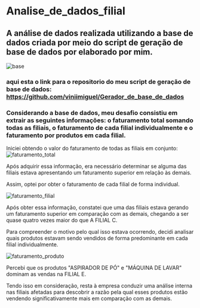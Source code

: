 # Analise_de_dados_filial
## A análise de dados realizada utilizando a base de dados criada por meio do script de geração de base de dados por elaborado por mim.
![base](https://github.com/viniimiguel/Analise_de_dados_filial/assets/144070822/dfd6a9a7-bf8e-4921-ae84-4986a4a9cf34)
### aqui esta o link para o repositorio do meu script de geração de base de dados: https://github.com/viniimiguel/Gerador_de_base_de_dados
### Considerando a base de dados, meu desafio consistiu em extrair as seguintes informações: o faturamento total somando todas as filiais, o faturamento de cada filial individualmente e o faturamento por produtos em cada filial.
Iniciei obtendo o valor do faturamento de todas as filiais em conjunto: ![faturamento_total](https://github.com/viniimiguel/Analise_de_dados_filial/assets/144070822/70d74b27-c7a1-4505-93fd-bd050b30528e)

Após adquirir essa informação, era necessário determinar se alguma das filiais estava apresentando um faturamento superior em relação às demais.

Assim, optei por obter o faturamento de cada filial de forma individual.

![faturamento_filial](https://github.com/viniimiguel/Analise_de_dados_filial/assets/144070822/a1050b34-8c1c-4ee6-bebf-772b566e6050)


Após obter essa informação, constatei que uma das filiais estava gerando um faturamento superior em comparação com as demais, chegando a ser quase quatro vezes maior do que A FILIAL C.

Para compreender o motivo pelo qual isso estava ocorrendo, decidi analisar quais produtos estavam sendo vendidos de forma predominante em cada filial individualmente.

![faturamento_produto](https://github.com/viniimiguel/Analise_de_dados_filial/assets/144070822/735a5a99-90ec-4858-9991-30f5c931fcfc)

Percebi que os produtos "ASPIRADOR DE PÓ" e "MÁQUINA DE LAVAR" dominam as vendas na FILIAL E.

Tendo isso em consideração, resta à empresa conduzir uma análise interna nas filiais afetadas para descobrir a razão pela qual esses produtos estão vendendo significativamente mais em comparação com as demais.





